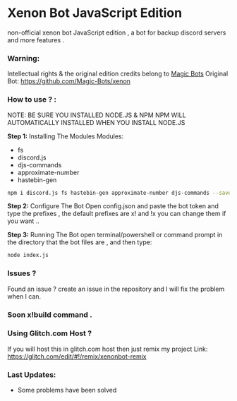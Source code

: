 # Xenon Bot JavaScript Edition

non-official xenon bot JavaScript edition , a bot for backup discord servers and more features .

### Warning:
Intellectual rights & the original edition credits belong to [Magic Bots](https://github.com/Magic-Bots)
Original Bot: https://github.com/Magic-Bots/xenon

### How to use ? :
NOTE: BE SURE YOU INSTALLED NODE.JS & NPM
NPM WILL AUTOMATICALLY INSTALLED WHEN YOU INSTALL NODE.JS

**Step 1:** Installing The Modules
Modules:

- fs
- discord.js
- djs-commands
- approximate-number
- hastebin-gen

```sh
npm i discord.js fs hastebin-gen approximate-number djs-commands --save
```

**Step 2:** Configure The Bot
Open config.json and paste the bot token and type the prefixes ,
the default prefixes are x! and !x you can change them if you want ..

**Step 3:** Running The Bot
open terminal/powershell or command prompt in the directory that the bot files are , and then type:
```sh
node index.js
```

### Issues ?
Found an issue ? create an issue in the repository and I will fix the problem when I can.


### Soon x!build command .

### Using Glitch.com Host ?
If you will host this in glitch.com host then just remix my project
Link: https://glitch.com/edit/#!/remix/xenonbot-remix


### Last Updates:
- Some problems have been solved
